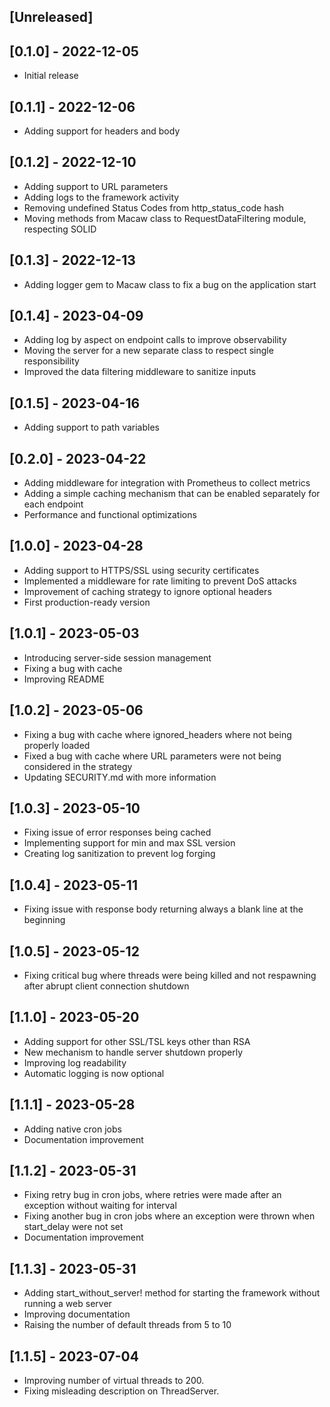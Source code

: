 ## [Unreleased]

## [0.1.0] - 2022-12-05

- Initial release

## [0.1.1] - 2022-12-06

- Adding support for headers and body

## [0.1.2] - 2022-12-10

- Adding support to URL parameters
- Adding logs to the framework activity
- Removing undefined Status Codes from http_status_code hash
- Moving methods from Macaw class to RequestDataFiltering module, respecting SOLID

## [0.1.3] - 2022-12-13

- Adding logger gem to Macaw class to fix a bug on the application start

## [0.1.4] - 2023-04-09

- Adding log by aspect on endpoint calls to improve observability
- Moving the server for a new separate class to respect single responsibility
- Improved the data filtering middleware to sanitize inputs

## [0.1.5] - 2023-04-16

- Adding support to path variables

## [0.2.0] - 2023-04-22

- Adding middleware for integration with Prometheus to collect metrics
- Adding a simple caching mechanism that can be enabled separately for each endpoint
- Performance and functional optimizations

## [1.0.0] - 2023-04-28

- Adding support to HTTPS/SSL using security certificates
- Implemented a middleware for rate limiting to prevent DoS attacks
- Improvement of caching strategy to ignore optional headers
- First production-ready version

## [1.0.1] - 2023-05-03

- Introducing server-side session management
- Fixing a bug with cache
- Improving README

## [1.0.2] - 2023-05-06

- Fixing a bug with cache where ignored_headers where not being properly loaded
- Fixed a bug with cache where URL parameters were not being considered in the strategy
- Updating SECURITY.md with more information

## [1.0.3] - 2023-05-10

- Fixing issue of error responses being cached
- Implementing support for min and max SSL version
- Creating log sanitization to prevent log forging

## [1.0.4] - 2023-05-11

- Fixing issue with response body returning always a blank line at the beginning

## [1.0.5] - 2023-05-12

- Fixing critical bug where threads were being killed and not respawning after abrupt client connection shutdown

## [1.1.0] - 2023-05-20

- Adding support for other SSL/TSL keys other than RSA
- New mechanism to handle server shutdown properly
- Improving log readability
- Automatic logging is now optional

## [1.1.1] - 2023-05-28

- Adding native cron jobs
- Documentation improvement

## [1.1.2] - 2023-05-31

- Fixing retry bug in cron jobs, where retries were made after an exception without waiting for interval
- Fixing another bug in cron jobs where an exception were thrown when start_delay were not set
- Documentation improvement

## [1.1.3] - 2023-05-31

- Adding start_without_server! method for starting the framework without running a web server
- Improving documentation
- Raising the number of default threads from 5 to 10

## [1.1.5] - 2023-07-04

- Improving number of virtual threads to 200.
- Fixing misleading description on ThreadServer.
